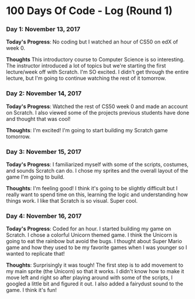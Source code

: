 # 100 Days Of Code - Log (Round 1)

### Day 1: November 13, 2017

**Today's Progress**: No coding but I watched an hour of CS50 on edX of week 0.

**Thoughts** This introductory course to Computer Science is so interesting. The instructor introduced a lot of topics but we're starting the first lecture/week off with Scratch. I'm SO excited. I didn't get through the entire lecture, but I'm going to continue watching the rest of it tomorrow.

### Day 2: November 14, 2017

**Today's Progress**: Watched the rest of CS50 week 0 and made an account on Scratch. I also viewed some of the projects previous students have done and thought that was cool!

**Thoughts**: I'm excited! I'm going to start building my Scratch game tomorrow.

### Day 3: November 15, 2017

**Today's Progress**: I familiarized myself with some of the scripts, costumes, and sounds Scratch can do. I chose my sprites and the overall layout of the game I'm going to build.

**Thoughts**: I'm feeling good! I think it's going to be slightly difficult but I really want to spend time on this, learning the logic and understanding how things work. I like that Scratch is so visual. Super cool.

### Day 4: November 16, 2017

**Today's Progress**: Coded for an hour. I started building my game on Scratch. I chose a colorful Unicorn themed game. I think the Unicorn is going to eat the rainbow but avoid the bugs. I thought about Super Mario game and how they used to be my favorite games when I was younger so I wanted to replicate that!

**Thoughts**: Surprisingly it was tough! The first step is to add movement to my main sprite (the Unicorn) so that it works. I didn't know how to make it move left and right so after playing around with some of the scripts, I googled a little bit and figured it out. I also added a fairydust sound to the game. I think it's fun!
